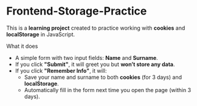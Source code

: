 # Frontend-Storage-Practice


This is a **learning project** created to practice working with **cookies** and **localStorage** in JavaScript.

What it does

- A simple form with two input fields: **Name** and **Surname**.
- If you click **"Submit"**, it will greet you but **won’t store any data**.
- If you click **"Remember Info"**, it will:
  - Save your name and surname to both **cookies** (for 3 days) and **localStorage**.
  - Automatically fill in the form next time you open the page (within 3 days).
